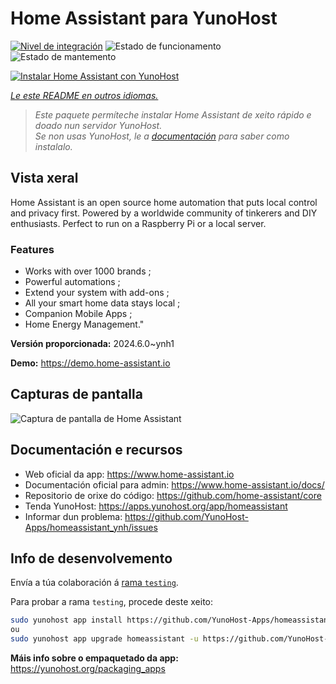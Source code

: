 <!--
NOTA: Este README foi creado automáticamente por <https://github.com/YunoHost/apps/tree/master/tools/readme_generator>
NON debe editarse manualmente.
-->

# Home Assistant para YunoHost

[![Nivel de integración](https://dash.yunohost.org/integration/homeassistant.svg)](https://dash.yunohost.org/appci/app/homeassistant) ![Estado de funcionamento](https://ci-apps.yunohost.org/ci/badges/homeassistant.status.svg) ![Estado de mantemento](https://ci-apps.yunohost.org/ci/badges/homeassistant.maintain.svg)

[![Instalar Home Assistant con YunoHost](https://install-app.yunohost.org/install-with-yunohost.svg)](https://install-app.yunohost.org/?app=homeassistant)

*[Le este README en outros idiomas.](./ALL_README.md)*

> *Este paquete permíteche instalar Home Assistant de xeito rápido e doado nun servidor YunoHost.*  
> *Se non usas YunoHost, le a [documentación](https://yunohost.org/install) para saber como instalalo.*

## Vista xeral

Home Assistant is an open source home automation that puts local control and privacy first. Powered by a worldwide community of tinkerers and DIY enthusiasts. Perfect to run on a Raspberry Pi or a local server. 

### Features

- Works with over 1000 brands ;
- Powerful automations ;
- Extend your system with add-ons ;
- All your smart home data stays local ;
- Companion Mobile Apps ;
- Home Energy Management." 


**Versión proporcionada:** 2024.6.0~ynh1

**Demo:** <https://demo.home-assistant.io>

## Capturas de pantalla

![Captura de pantalla de Home Assistant](./doc/screenshots/screenshot1.png)

## Documentación e recursos

- Web oficial da app: <https://www.home-assistant.io>
- Documentación oficial para admin: <https://www.home-assistant.io/docs/>
- Repositorio de orixe do código: <https://github.com/home-assistant/core>
- Tenda YunoHost: <https://apps.yunohost.org/app/homeassistant>
- Informar dun problema: <https://github.com/YunoHost-Apps/homeassistant_ynh/issues>

## Info de desenvolvemento

Envía a túa colaboración á [rama `testing`](https://github.com/YunoHost-Apps/homeassistant_ynh/tree/testing).

Para probar a rama `testing`, procede deste xeito:

```bash
sudo yunohost app install https://github.com/YunoHost-Apps/homeassistant_ynh/tree/testing --debug
ou
sudo yunohost app upgrade homeassistant -u https://github.com/YunoHost-Apps/homeassistant_ynh/tree/testing --debug
```

**Máis info sobre o empaquetado da app:** <https://yunohost.org/packaging_apps>

